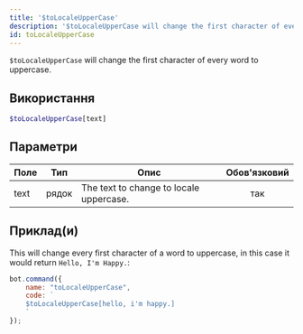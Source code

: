 ```yaml
---
title: '$toLocaleUpperCase'
description: '$toLocaleUpperCase will change the first character of every word to uppercase.'
id: toLocaleUpperCase
---
```


`$toLocaleUpperCase` will change the first character of every word to uppercase.

## Використання

```php
$toLocaleUpperCase[text]
```

## Параметри

| Поле | Тип   | Опис                                    | Обов'язковий |
| ---- | ----- | --------------------------------------- |:------------:|
| text | рядок | The text to change to locale uppercase. |     так      |

## Приклад(и)

This will change every first character of a word to uppercase, in this case it would return `Hello, I'm Happy.`:

```javascript
bot.command({
    name: "toLocaleUpperCase",
    code: `
    $toLocaleUpperCase[hello, i'm happy.]
    `
});
```